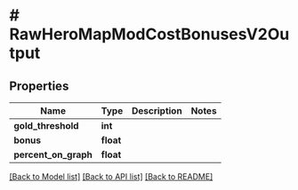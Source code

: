 # # RawHeroMapModCostBonusesV2Output

## Properties

Name | Type | Description | Notes
------------ | ------------- | ------------- | -------------
**gold_threshold** | **int** |  |
**bonus** | **float** |  |
**percent_on_graph** | **float** |  |

[[Back to Model list]](../../README.md#models) [[Back to API list]](../../README.md#endpoints) [[Back to README]](../../README.md)
